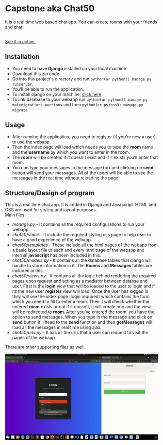# Capstone aka Chat50
It is a real time web based chat app. You can create rooms with your friends and chat.

<br>
<a href="https://aviraj-chat50.herokuapp.com">See it in action.</a>

## Installation
- You need to have **Django** installed on your local machine.
- Download this zip code.
- Go into this project's directory and run `python(or python3) manage.py runserver`.
- You'll be able to run the application.
- To install django on your machine, [click here](https://docs.djangoproject.com/en/3.2/topics/install/).
- To link database to your webapp run `python(or python3) manage.py makemigrations auctions` and then `python(or python3) manage.py migrate`.

## Usage
- After running the application, you need to register (if you're new a user) to use the webapp.
- Then the index page will load which needs you to type the **room** name and the **username** by which you want to enter in the room. 
- The **room** will be created if it doesn't exist and if it exists you'll enter that room.
- You can type your messages in the message box and clicking on **send** button will send your messages. All of the users will be able to see the messages in the real time without reloading the page.

## Structure/Design of program
This is a real time chat app. It is coded in Django and Javascript. HTML and CSS are used for styling and layout purposes.
<br>
Main files:
<br>
* *manage.py* - It contains all the required configurations to run your webapp.
* *chat50/static* - It include the required styling css page to help user to have a good experience of the webapp.
* *chat50/templates* - These include all the html pages of the webapp from a basic layout file to each and every html page of the webapp and internal **javascript** has been included in this.
* *chat50/models.py* - It contains all the database tables that django will handle to store information in it. The **Rooms** and **Messages** tables are included in this.
* *chat50/views.py* - It contains all the logic behind rendering the required pages upon request and acting as a mediator between databse and user. First is the **login** view that will be loaded to the user to login and if its the new user **register** view will load. Once the user has logged in they will see the index page (login required) which contains the form which you need to fill to enter a room. Then it will check whether the entered **room** exists or not if it doesn't, it will create one and the view will be redirected to **room**.
After you've entered the room, you have the option to send messages. When you type in the message and click on **send** button it'll head to the **send** function and then **getMessages** will load all the messages in real time using ajax.
* *chat50/urls.py* - It has all the urls that a user can request to visit the pages of the webapp.

There are other supporting files as well.


![Preview](./ezgif.com-gif-maker.gif)


